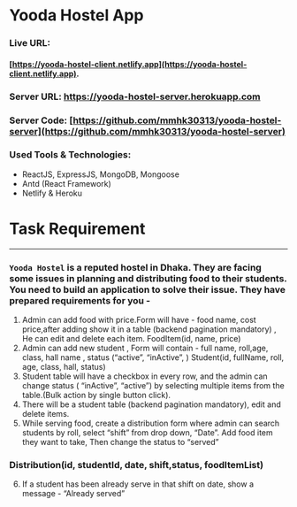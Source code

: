 # Yooda Hostel App

### Live URL:
#### [https://yooda-hostel-client.netlify.app](https://yooda-hostel-client.netlify.app).

### Server URL: https://yooda-hostel-server.herokuapp.com
### Server Code: [https://github.com/mmhk30313/yooda-hostel-server](https://github.com/mmhk30313/yooda-hostel-server)

### Used Tools & Technologies:
  * ReactJS, ExpressJS, MongoDB, Mongoose
  * Antd (React Framework)
  * Netlify & Heroku
  
# Task Requirement
--------------------
### `Yooda Hostel` is a reputed hostel in Dhaka. They are facing some issues in planning and distributing  food to their students. You need to build an application to solve their issue. They have prepared  requirements for you -  
 1. Admin can add food with price.Form will have - food name, cost price,after adding show it in a  table (backend pagination mandatory) , He can edit and delete each item. 
FoodItem(id, name, price) 
 2. Admin can add new student , Form will contain - 
full name, roll,age, class, hall name , status (“active”, “inActive”, ) 
Student(id, fullName, roll, age, class, hall, status) 
 3. Student table will have a checkbox in every row, and the admin can change status ( “inActive”,  “active”) by selecting multiple items from the table.(Bulk action by single button click).  
 4. There will be a student table (backend pagination mandatory), edit and delete items.
 5. While serving food, create a distribution form where admin can search students by roll, select  “shift” from drop down, “Date”. Add food item they want to take, Then change the status to  “served” 
### Distribution(id, studentId, date, shift,status, foodItemList) 
6. If a student has been already serve in that shift on date, show a message - “Already served”
